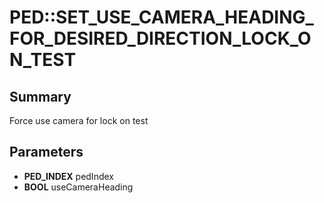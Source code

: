 # PED::SET_USE_CAMERA_HEADING_FOR_DESIRED_DIRECTION_LOCK_ON_TEST

## Summary
Force use camera for lock on test

## Parameters
* **PED_INDEX** pedIndex
* **BOOL** useCameraHeading